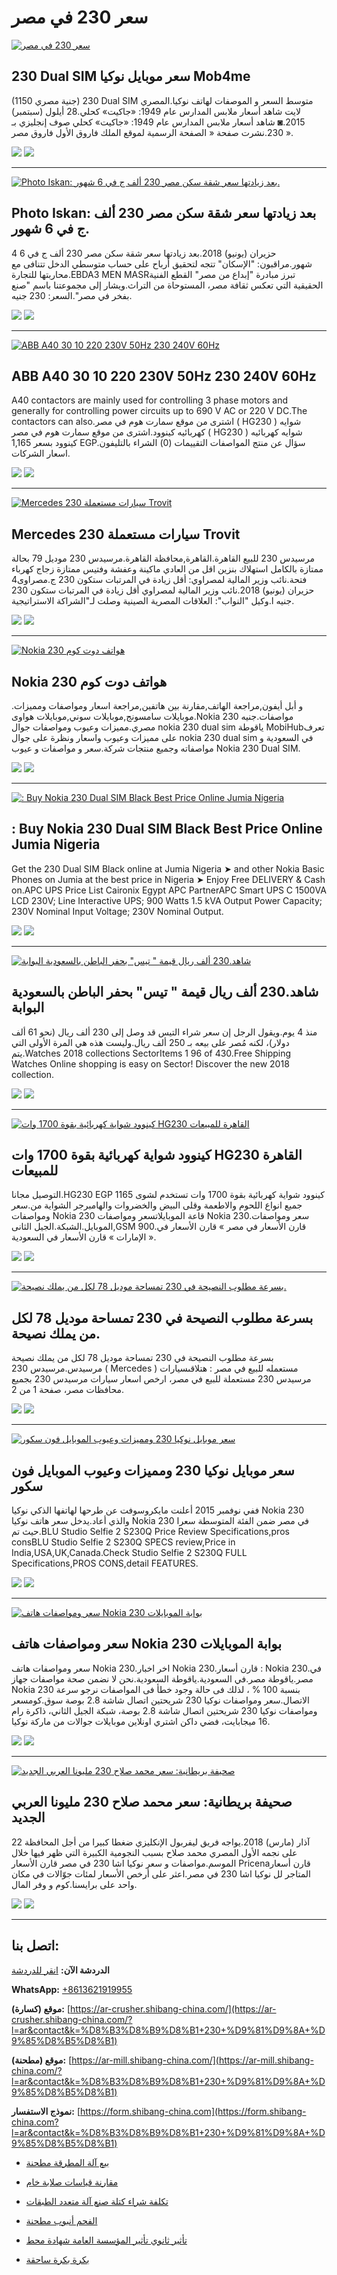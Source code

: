 # سعر 230 في مصر

<a href="https://swt.shibang-china.com/?l=ar&img&k=%D8%B3%D8%B9%D8%B1+230+%D9%81%D9%8A+%D9%85%D8%B5%D8%B1" target="_blank">![سعر 230 في مصر](http://static.shibang-china.com/all-800x300/356.jpg)</a>

## 230 Dual SIM سعر موبايل نوكيا Mob4me
(1150 جنية مصري) 230 Dual SIM متوسط السعر و الموصفات لهاتف نوكيا.المصري لايت شاهد أسعار ملابس المدارس عام 1949: «جاكيت» كحلي.28 أيلول (سبتمبر) 2015.◙ شاهد أسعار ملابس المدارس عام 1949: «جاكيت» كحلي صوف إنجليزي بـ 230.نشرت صفحة « الصفحة الرسمية لموقع الملك فاروق الأول فاروق مصر ».


<a href="https://whatsapp.shibangsoft.com/WhatsApp.php" target="_blank" title="WhatsApp">![](http://static.shibang-china.com/icon/whatsapp.png)</a> <a href="https://swt.shibang-china.com/?l=ar&icon&k=%D8%B3%D8%B9%D8%B1+230+%D9%81%D9%8A+%D9%85%D8%B5%D8%B1" target="_blank">![](http://static.shibang-china.com/icon/chat-ar.png)</a>

---

<a href="https://swt.shibang-china.com/?l=ar&img&k=%D8%B3%D8%B9%D8%B1+230+%D9%81%D9%8A+%D9%85%D8%B5%D8%B1" target="_blank">![Photo Iskan: بعد زيادتها سعر شقة سكن مصر 230 ألف ج في 6 شهور.](http://static.shibang-china.com/all-800x300/632.jpg)</a>

## Photo Iskan: بعد زيادتها سعر شقة سكن مصر 230 ألف ج في 6 شهور.
4 حزيران (يونيو) 2018.بعد زيادتها سعر شقة سكن مصر 230 ألف ج في 6 شهور.مراقبون: &quot;الإسكان&quot; تتجه لتحقيق أرباح على حساب متوسطي الدخل تتنافى مع محاربتها للتجارة.EBDA3 MEN MASRتبرز مبادرة &quot;إبداع من مصر&quot; القطع الفنية الحقيقية التي تعكس ثقافة مصر، المستوحاة من التراث.ويشار إلى مجموعتنا باسم &quot;صنع بفخر في مصر&quot;.السعر: 230 جنيه.


<a href="https://whatsapp.shibangsoft.com/WhatsApp.php" target="_blank" title="WhatsApp">![](http://static.shibang-china.com/icon/whatsapp.png)</a> <a href="https://swt.shibang-china.com/?l=ar&icon&k=%D8%B3%D8%B9%D8%B1+230+%D9%81%D9%8A+%D9%85%D8%B5%D8%B1" target="_blank">![](http://static.shibang-china.com/icon/chat-ar.png)</a>

---

<a href="https://swt.shibang-china.com/?l=ar&img&k=%D8%B3%D8%B9%D8%B1+230+%D9%81%D9%8A+%D9%85%D8%B5%D8%B1" target="_blank">![ABB A40 30 10 220 230V 50Hz 230 240V 60Hz](http://static.shibang-china.com/all-800x300/692.jpg)</a>

## ABB A40 30 10 220 230V 50Hz 230 240V 60Hz
A40 contactors are mainly used for controlling 3 phase motors and generally for controlling power circuits up to 690 V AC or 220 V DC.The contactors can also.اشترى من موقع سمارت هوم في مصر ( HG230 ) شوايه كهربائيه كينوود.اشترى من موقع سمارت هوم في مصر ( HG230 ) شوايه كهربائيه كينوود بسعر 1,165 EGP.سؤال عن منتج المواصفات التقييمات (0) الشراء بالتليفون اسعار الشركات.


<a href="https://whatsapp.shibangsoft.com/WhatsApp.php" target="_blank" title="WhatsApp">![](http://static.shibang-china.com/icon/whatsapp.png)</a> <a href="https://swt.shibang-china.com/?l=ar&icon&k=%D8%B3%D8%B9%D8%B1+230+%D9%81%D9%8A+%D9%85%D8%B5%D8%B1" target="_blank">![](http://static.shibang-china.com/icon/chat-ar.png)</a>

---

<a href="https://swt.shibang-china.com/?l=ar&img&k=%D8%B3%D8%B9%D8%B1+230+%D9%81%D9%8A+%D9%85%D8%B5%D8%B1" target="_blank">![Mercedes 230 سيارات مستعملة Trovit](http://static.shibang-china.com/all-800x300/688.jpg)</a>

## Mercedes 230 سيارات مستعملة Trovit
مرسيدس 230 للبيع القاهرة.القاهرة,محافظة القاهرة.مرسيدس 230 موديل 79 بحالة ممتازة بالكامل استهلاك بنزين اقل من العادي ماكينة وعفشة وفتيس ممتازة زجاج كهرباء فتحة.نائب وزير المالية لمصراوي: أقل زيادة في المرتبات ستكون 230 ج.مصراوى4 حزيران (يونيو) 2018.نائب وزير المالية لمصراوي أقل زيادة في المرتبات ستكون 230 جنيه ا.وكيل &quot;النواب&quot;: العلاقات المصرية الصينية وصلت لـ&quot;الشراكة الاستراتيجية.


<a href="https://whatsapp.shibangsoft.com/WhatsApp.php" target="_blank" title="WhatsApp">![](http://static.shibang-china.com/icon/whatsapp.png)</a> <a href="https://swt.shibang-china.com/?l=ar&icon&k=%D8%B3%D8%B9%D8%B1+230+%D9%81%D9%8A+%D9%85%D8%B5%D8%B1" target="_blank">![](http://static.shibang-china.com/icon/chat-ar.png)</a>

---

<a href="https://swt.shibang-china.com/?l=ar&img&k=%D8%B3%D8%B9%D8%B1+230+%D9%81%D9%8A+%D9%85%D8%B5%D8%B1" target="_blank">![Nokia 230 هواتف دوت كوم](http://static.shibang-china.com/all-800x300/214.jpg)</a>

## Nokia 230 هواتف دوت كوم
.و أبل أيفون,مراجعة الهاتف,مقارنة بين هاتفين,مراجعة اسعار ومواصفات ومميزات موبايلات سامسونج,موبايلات سوني,موبايلات هواوى.Nokia 230 مواصفات.جنيه مصري.مميزات وعيوب ومواصفات جوال nokia 230 dual sim ياقوطة MobiHubتعرف على مميزات وعيوب واسعار ونظرة على جوال nokia 230 dual sim في السعودية و مواصفاته وجميع منتجات شركة.سعر و مواصفات و عيوب Nokia 230 Dual SIM.


<a href="https://whatsapp.shibangsoft.com/WhatsApp.php" target="_blank" title="WhatsApp">![](http://static.shibang-china.com/icon/whatsapp.png)</a> <a href="https://swt.shibang-china.com/?l=ar&icon&k=%D8%B3%D8%B9%D8%B1+230+%D9%81%D9%8A+%D9%85%D8%B5%D8%B1" target="_blank">![](http://static.shibang-china.com/icon/chat-ar.png)</a>

---

<a href="https://swt.shibang-china.com/?l=ar&img&k=%D8%B3%D8%B9%D8%B1+230+%D9%81%D9%8A+%D9%85%D8%B5%D8%B1" target="_blank">![: Buy Nokia 230 Dual SIM Black Best Price Online Jumia Nigeria](http://static.shibang-china.com/all-800x300/411.jpg)</a>

## : Buy Nokia 230 Dual SIM Black Best Price Online Jumia Nigeria
Get the 230 Dual SIM Black online at Jumia Nigeria ➤ and other Nokia Basic Phones on Jumia at the best price in Nigeria ➤ Enjoy Free DELIVERY &amp; Cash on.APC UPS Price List Caironix Egypt APC PartnerAPC Smart UPS C 1500VA LCD 230V; Line Interactive UPS; 900 Watts 1.5 kVA Output Power Capacity; 230V Nominal Input Voltage; 230V Nominal Output.


<a href="https://whatsapp.shibangsoft.com/WhatsApp.php" target="_blank" title="WhatsApp">![](http://static.shibang-china.com/icon/whatsapp.png)</a> <a href="https://swt.shibang-china.com/?l=ar&icon&k=%D8%B3%D8%B9%D8%B1+230+%D9%81%D9%8A+%D9%85%D8%B5%D8%B1" target="_blank">![](http://static.shibang-china.com/icon/chat-ar.png)</a>

---

<a href="https://swt.shibang-china.com/?l=ar&img&k=%D8%B3%D8%B9%D8%B1+230+%D9%81%D9%8A+%D9%85%D8%B5%D8%B1" target="_blank">![شاهد.230 ألف ريال قيمة &quot; تيس&quot; بحفر الباطن بالسعودية البوابة](http://static.shibang-china.com/all-800x300/205.jpg)</a>

## شاهد.230 ألف ريال قيمة &quot; تيس&quot; بحفر الباطن بالسعودية البوابة
منذ 4 يوم.ويقول الرجل إن سعر شراء التيس قد وصل إلى 230 ألف ريال (نحو 61 ألف دولار)، لكنه مُصر على بيعه بـ 250 ألف ريال.وليست هذه هي المرة الأولى التي يتم.Watches 2018 collections SectorItems 1 96 of 430.Free Shipping Watches Online shopping is easy on Sector! Discover the new 2018 collection.


<a href="https://whatsapp.shibangsoft.com/WhatsApp.php" target="_blank" title="WhatsApp">![](http://static.shibang-china.com/icon/whatsapp.png)</a> <a href="https://swt.shibang-china.com/?l=ar&icon&k=%D8%B3%D8%B9%D8%B1+230+%D9%81%D9%8A+%D9%85%D8%B5%D8%B1" target="_blank">![](http://static.shibang-china.com/icon/chat-ar.png)</a>

---

<a href="https://swt.shibang-china.com/?l=ar&img&k=%D8%B3%D8%B9%D8%B1+230+%D9%81%D9%8A+%D9%85%D8%B5%D8%B1" target="_blank">![كينوود شواية كهربائية بقوة 1700 وات HG230 القاهرة للمبيعات](http://static.shibang-china.com/all-800x300/975.jpg)</a>

## كينوود شواية كهربائية بقوة 1700 وات HG230 القاهرة للمبيعات
التوصيل مجانا.HG230 EGP 1165 كينوود شواية كهربائية بقوة 1700 وات تستخدم لشوى جميع انواع اللحوم والاطعمة وقلى البيض والخضروات والهامبرجر الشواية من.سعر ومواصفات Nokia 230 قاعة الموبايلاتسعر ومواصفات Nokia 230.سعر ومواصفات الموبايل.الشبكة.الجيل الثانى,GSM 900.قارن الأسعار في مصر » قارن الأسعار في الإمارات » قارن الأسعار في السعودية ».


<a href="https://whatsapp.shibangsoft.com/WhatsApp.php" target="_blank" title="WhatsApp">![](http://static.shibang-china.com/icon/whatsapp.png)</a> <a href="https://swt.shibang-china.com/?l=ar&icon&k=%D8%B3%D8%B9%D8%B1+230+%D9%81%D9%8A+%D9%85%D8%B5%D8%B1" target="_blank">![](http://static.shibang-china.com/icon/chat-ar.png)</a>

---

<a href="https://swt.shibang-china.com/?l=ar&img&k=%D8%B3%D8%B9%D8%B1+230+%D9%81%D9%8A+%D9%85%D8%B5%D8%B1" target="_blank">![بسرعة مطلوب النصيحة في 230 تمساحة موديل 78 لكل من يملك نصيحة.](http://static.shibang-china.com/all-800x300/522.jpg)</a>

## بسرعة مطلوب النصيحة في 230 تمساحة موديل 78 لكل من يملك نصيحة.
بسرعة مطلوب النصيحة في 230 تمساحة موديل 78 لكل من يملك نصيحة مرسيدس.مرسيدس 230 ( Mercedes ) مستعمله للبيع في مصر : هتلاقىسيارات مرسيدس 230 مستعملة للبيع في مصر، ارخص اسعار سيارات مرسيدس 230 بجميع محافظات مصر، صفحة 1 من 2.


<a href="https://whatsapp.shibangsoft.com/WhatsApp.php" target="_blank" title="WhatsApp">![](http://static.shibang-china.com/icon/whatsapp.png)</a> <a href="https://swt.shibang-china.com/?l=ar&icon&k=%D8%B3%D8%B9%D8%B1+230+%D9%81%D9%8A+%D9%85%D8%B5%D8%B1" target="_blank">![](http://static.shibang-china.com/icon/chat-ar.png)</a>

---

<a href="https://swt.shibang-china.com/?l=ar&img&k=%D8%B3%D8%B9%D8%B1+230+%D9%81%D9%8A+%D9%85%D8%B5%D8%B1" target="_blank">![سعر موبايل نوكيا 230 ومميزات وعيوب الموبايل فون سكور](http://static.shibang-china.com/all-800x300/282.jpg)</a>

## سعر موبايل نوكيا 230 ومميزات وعيوب الموبايل فون سكور
ففي نوفمبر 2015 أعلنت مايكروسوفت عن طرحها لهاتفها الذكي نوكيا Nokia 230 والذي أعاد.يدخل سعر هاتف نوكيا Nokia 230 في مصر ضمن الفئة المتوسطة سعرا حيث تم.BLU Studio Selfie 2 S230Q Price Review Specifications,pros consBLU Studio Selfie 2 S230Q SPECS review,Price in India,USA,UK,Canada.Check Studio Selfie 2 S230Q FULL Specifications,PROS CONS,detail FEATURES.


<a href="https://whatsapp.shibangsoft.com/WhatsApp.php" target="_blank" title="WhatsApp">![](http://static.shibang-china.com/icon/whatsapp.png)</a> <a href="https://swt.shibang-china.com/?l=ar&icon&k=%D8%B3%D8%B9%D8%B1+230+%D9%81%D9%8A+%D9%85%D8%B5%D8%B1" target="_blank">![](http://static.shibang-china.com/icon/chat-ar.png)</a>

---

<a href="https://swt.shibang-china.com/?l=ar&img&k=%D8%B3%D8%B9%D8%B1+230+%D9%81%D9%8A+%D9%85%D8%B5%D8%B1" target="_blank">![سعر ومواصفات هاتف Nokia 230 بوابة الموبايلات](http://static.shibang-china.com/all-800x300/1334.jpg)</a>

## سعر ومواصفات هاتف Nokia 230 بوابة الموبايلات
سعر ومواصفات هاتف Nokia 230.اخر اخبار Nokia 230.قارن أسعار : Nokia 230.في مصر.ياقوطة مصر.في السعودية.ياقوطة السعودية.نحن لا نضمن صحة مواصفات جهاز Nokia 230 بنسبة 100 % ، لذلك فى حالة وجود خطأ فى المواصفات نرجو سرعة الاتصال.سعر ومواصفات نوكيا 230 شريحتين اتصال شاشة 2.8 بوصة سوق.كومسعر ومواصفات نوكيا 230 شريحتين اتصال شاشة 2.8 بوصة، شبكة الجيل الثاني، ذاكرة رام 16 ميجابايت، فضي داكن اشتري اونلاين موبايلات جوالات من ماركة نوكيا.


<a href="https://whatsapp.shibangsoft.com/WhatsApp.php" target="_blank" title="WhatsApp">![](http://static.shibang-china.com/icon/whatsapp.png)</a> <a href="https://swt.shibang-china.com/?l=ar&icon&k=%D8%B3%D8%B9%D8%B1+230+%D9%81%D9%8A+%D9%85%D8%B5%D8%B1" target="_blank">![](http://static.shibang-china.com/icon/chat-ar.png)</a>

---

<a href="https://swt.shibang-china.com/?l=ar&img&k=%D8%B3%D8%B9%D8%B1+230+%D9%81%D9%8A+%D9%85%D8%B5%D8%B1" target="_blank">![صحيفة بريطانية: سعر محمد صلاح 230 مليونا العربي الجديد](http://static.shibang-china.com/all-800x300/844.jpg)</a>

## صحيفة بريطانية: سعر محمد صلاح 230 مليونا العربي الجديد
22 آذار (مارس) 2018.يواجه فريق ليفربول الإنكليزي ضغطا كبيرا من أجل المحافظة على نجمه الأول المصري محمد صلاح بسبب النجومية الكبيرة التي ظهر فيها خلال الموسم.مواصفات و سعر نوكيا اشا 230 في مصر قارن الأسعار Pricenaقارن أسعار المتاجر لل نوكيا اشا 230 في مصر.اعثر على أرخص الأسعار لمئات جوّالات في مكان واحد على برايسنا.كوم و وفر المال.


<a href="https://whatsapp.shibangsoft.com/WhatsApp.php" target="_blank" title="WhatsApp">![](http://static.shibang-china.com/icon/whatsapp.png)</a> <a href="https://swt.shibang-china.com/?l=ar&icon&k=%D8%B3%D8%B9%D8%B1+230+%D9%81%D9%8A+%D9%85%D8%B5%D8%B1" target="_blank">![](http://static.shibang-china.com/icon/chat-ar.png)</a>

---
## اتصل بنا:

**الدردشة الآن:** [انقر للدردشة](https://swt.shibang-china.com?l=ar&contact&k=%D8%B3%D8%B9%D8%B1+230+%D9%81%D9%8A+%D9%85%D8%B5%D8%B1)

**WhatsApp:**  [+8613621919955](https://whatsapp.shibangsoft.com/WhatsApp.php)

**موقع (كسارة):** [https://ar-crusher.shibang-china.com/](https://ar-crusher.shibang-china.com/?l=ar&contact&k=%D8%B3%D8%B9%D8%B1+230+%D9%81%D9%8A+%D9%85%D8%B5%D8%B1)

**موقع (مطحنة):** [https://ar-mill.shibang-china.com/](https://ar-mill.shibang-china.com/?l=ar&contact&k=%D8%B3%D8%B9%D8%B1+230+%D9%81%D9%8A+%D9%85%D8%B5%D8%B1)

**نموذج الاستفسار:** [https://form.shibang-china.com](https://form.shibang-china.com?l=ar&contact&k=%D8%B3%D8%B9%D8%B1+230+%D9%81%D9%8A+%D9%85%D8%B5%D8%B1)

* [بيع آلة المطرقة مطحنة](../25/%D8%A8%D9%8A%D8%B9%20%D8%A2%D9%84%D8%A9%20%D8%A7%D9%84%D9%85%D8%B7%D8%B1%D9%82%D8%A9%20%D9%85%D8%B7%D8%AD%D9%86%D8%A9.md)

* [مقارنة قياسات صلابة خام](../22/%D9%85%D9%82%D8%A7%D8%B1%D9%86%D8%A9%20%D9%82%D9%8A%D8%A7%D8%B3%D8%A7%D8%AA%20%D8%B5%D9%84%D8%A7%D8%A8%D8%A9%20%D8%AE%D8%A7%D9%85.md)

* [تكلفة شراء كتلة صنع آلة متعدد الطبقات](../21/%D8%AA%D9%83%D9%84%D9%81%D8%A9%20%D8%B4%D8%B1%D8%A7%D8%A1%20%D9%83%D8%AA%D9%84%D8%A9%20%D8%B5%D9%86%D8%B9%20%D8%A2%D9%84%D8%A9%20%D9%85%D8%AA%D8%B9%D8%AF%D8%AF%20%D8%A7%D9%84%D8%B7%D8%A8%D9%82%D8%A7%D8%AA.md)

* [الفحم أنبوب مطحنة](../25/%D8%A7%D9%84%D9%81%D8%AD%D9%85%20%D8%A3%D9%86%D8%A8%D9%88%D8%A8%20%D9%85%D8%B7%D8%AD%D9%86%D8%A9.md)

* [تأثير ثانوي تأثير المؤسسة العامة شهادة محط](../22/%D8%AA%D8%A3%D8%AB%D9%8A%D8%B1%20%D8%AB%D8%A7%D9%86%D9%88%D9%8A%20%D8%AA%D8%A3%D8%AB%D9%8A%D8%B1%20%D8%A7%D9%84%D9%85%D8%A4%D8%B3%D8%B3%D8%A9%20%D8%A7%D9%84%D8%B9%D8%A7%D9%85%D8%A9%20%D8%B4%D9%87%D8%A7%D8%AF%D8%A9%20%D9%85%D8%AD%D8%B7.md)

* [بكرة بكرة ساحقة](../23/%D8%A8%D9%83%D8%B1%D8%A9%20%D8%A8%D9%83%D8%B1%D8%A9%20%D8%B3%D8%A7%D8%AD%D9%82%D8%A9.md)